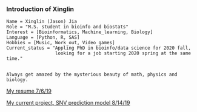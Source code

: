 ### Introduction of Xinglin

    Name = Xinglin (Jason) Jia 
    Role = "M.S. student in bioinfo and biostats" 
    Interest = [Bioinformatics, Machine_learning, Biology] 
    Language = [Python, R, SAS] 
    Hobbies = [Music, Work_out, Video_games] 
    Current_status = "Appling PhD in bioinfo/data science for 2020 fall,
                      looking for a job starting 2020 spring at the same time." 
  
  
    Always get amazed by the mysterious beauty of math, physics and biology.       

[My resume 7/6/19](Xinglin_Jason_Jia_resume_7_26_19.pdf)

[My current project, SNV prediction model 8/14/19](https://github.com/jiatuya/SNV_prediction_model)
